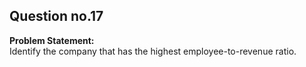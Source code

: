 ## Question no.17
**Problem Statement:**  
Identify the company that has the highest employee-to-revenue ratio.